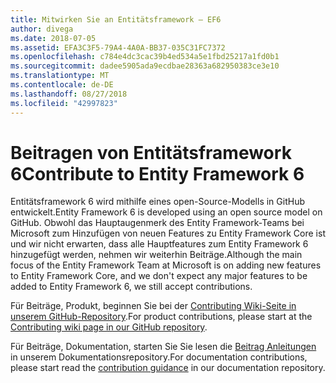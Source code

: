 ```yaml
---
title: Mitwirken Sie an Entitätsframework – EF6
author: divega
ms.date: 2018-07-05
ms.assetid: EFA3C3F5-79A4-4A0A-BB37-035C31FC7372
ms.openlocfilehash: c784e4dc3cac39b4ed534a5e1fbd25217a1fd0b1
ms.sourcegitcommit: dadee5905ada9ecdbae28363a682950383ce3e10
ms.translationtype: MT
ms.contentlocale: de-DE
ms.lasthandoff: 08/27/2018
ms.locfileid: "42997823"
---
```

# <a name="contribute-to-entity-framework-6"></a><span data-ttu-id="48bc5-102">Beitragen von Entitätsframework 6</span><span class="sxs-lookup"><span data-stu-id="48bc5-102">Contribute to Entity Framework 6</span></span>
<span data-ttu-id="48bc5-103">Entitätsframework 6 wird mithilfe eines open-Source-Modells in GitHub entwickelt.</span><span class="sxs-lookup"><span data-stu-id="48bc5-103">Entity Framework 6 is developed using an open source model on GitHub.</span></span> <span data-ttu-id="48bc5-104">Obwohl das Hauptaugenmerk des Entity Framework-Teams bei Microsoft zum Hinzufügen von neuen Features zu Entity Framework Core ist und wir nicht erwarten, dass alle Hauptfeatures zum Entity Framework 6 hinzugefügt werden, nehmen wir weiterhin Beiträge.</span><span class="sxs-lookup"><span data-stu-id="48bc5-104">Although the main focus of the Entity Framework Team at Microsoft is on adding new features to Entity Framework Core, and we don't expect any major features to be added to Entity Framework 6, we still accept contributions.</span></span>

<span data-ttu-id="48bc5-105">Für Beiträge, Produkt, beginnen Sie bei der [Contributing Wiki-Seite in unserem GitHub-Repository](https://github.com/aspnet/EntityFramework6/wiki/Contributing).</span><span class="sxs-lookup"><span data-stu-id="48bc5-105">For product contributions, please start at the [Contributing wiki page in our GitHub repository](https://github.com/aspnet/EntityFramework6/wiki/Contributing).</span></span>

<span data-ttu-id="48bc5-106">Für Beiträge, Dokumentation, starten Sie Sie lesen die [Beitrag Anleitungen](https://github.com/aspnet/EntityFramework.Docs/blob/master/CONTRIBUTING.md) in unserem Dokumentationsrepository.</span><span class="sxs-lookup"><span data-stu-id="48bc5-106">For documentation contributions, please start read the [contribution guidance](https://github.com/aspnet/EntityFramework.Docs/blob/master/CONTRIBUTING.md) in our documentation repository.</span></span>
